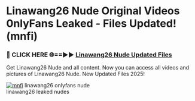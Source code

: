 # Linawang26 Nude Original Videos 0nlyFans Leaked - Files Updated! (mnfi)

<h3>🔴 CLICK HERE 🌐==►► <a href="https://tinyurl.com/yc6ubb5a" rel="nofollow">Linawang26 Nude Updated Files</a></h3>

Get Linawang26 Nude and all content. Now you can access all videos and pictures of Linawang26 Nude. New Updated Files 2025!

[![mnfi](https://i.imgur.com/7eu0CRL.gif)](https://tinyurl.com/yc6ubb5a)
linawang26 onlyfans nude<br>
linawang26 leaked nudes